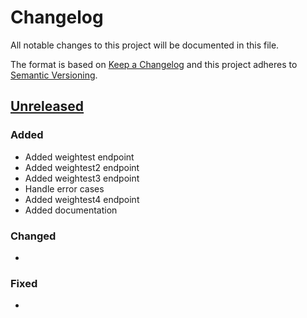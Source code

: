 # Changelog

All notable changes to this project will be documented in this file.

The format is based on [Keep a Changelog](http://keepachangelog.com/en/1.0.0/)
and this project adheres to [Semantic Versioning](http://semver.org/spec/v2.0.0.html).

## [Unreleased](https://github.com/USGS-WiM/SS-WeightingServices/tree/dev)

### Added

- Added weightest endpoint
- Added weightest2 endpoint
- Added weightest3 endpoint
- Handle error cases
- Added weightest4 endpoint
- Added documentation

### Changed

-

### Fixed

-

